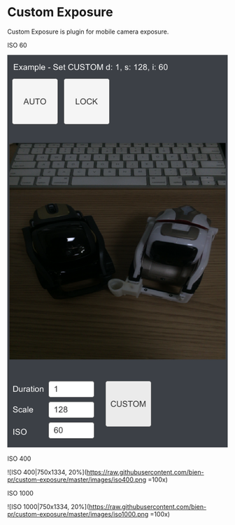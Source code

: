 # Custom Exposure

Custom Exposure is plugin for mobile camera exposure.

ISO 60

![ISO 60|750x1334, 20%](https://raw.githubusercontent.com/bien-pr/custom-exposure/master/images/iso60.png)

ISO 400

![ISO 400|750x1334, 20%](https://raw.githubusercontent.com/bien-pr/custom-exposure/master/images/iso400.png =100x)

ISO 1000

![ISO 1000|750x1334, 20%](https://raw.githubusercontent.com/bien-pr/custom-exposure/master/images/iso1000.png =100x)